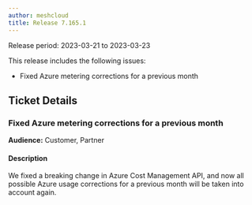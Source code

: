 ```yaml
---
author: meshcloud
title: Release 7.165.1
---
```


Release period: 2023-03-21 to 2023-03-23

This release includes the following issues:
* Fixed Azure metering corrections for a previous month
<!--truncate-->

## Ticket Details
### Fixed Azure metering corrections for a previous month
**Audience:** Customer, Partner<br>

#### Description
We fixed a breaking change in Azure Cost Management API, and now all possible Azure usage corrections 
for a previous month will be taken into account again.

